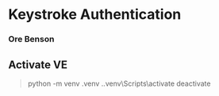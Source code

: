 # Keystroke Authentication
### Ore Benson

## Activate VE
> python -m venv .venv
> .\.venv\Scripts\activate
> deactivate